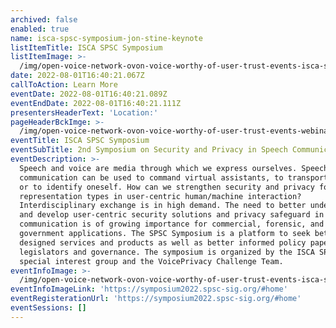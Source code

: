 ```yaml
---
archived: false
enabled: true
name: isca-spsc-symposium-jon-stine-keynote
listItemTitle: ISCA SPSC Symposium
listItemImage: >-
  /img/open-voice-network-ovon-voice-worthy-of-user-trust-events-isca-spsc-symposium-keynote-speaker-jon-stine.png
date: 2022-08-01T16:40:21.067Z
callToAction: Learn More
eventDate: 2022-08-01T16:40:21.089Z
eventEndDate: 2022-08-01T16:40:21.111Z
presentersHeaderText: 'Location:'
pageHeaderBckImge: >-
  /img/open-voice-network-ovon-voice-worthy-of-user-trust-events-webinar-temporary-header.png
eventTitle: ISCA SPSC Symposium
eventSubTitle: 2nd Symposium on Security and Privacy in Speech Communication
eventDescription: >-
  Speech and voice are media through which we express ourselves. Speech
  communication can be used to command virtual assistants, to transport emotion
  or to identify oneself. How can we strengthen security and privacy for speech
  representation types in user-centric human/machine interaction? 
  Interdisciplinary exchange is in high demand. The need to better understand
  and develop user-centric security solutions and privacy safeguard in speech
  communication is of growing importance for commercial, forensic, and
  government applications. The SPSC Symposium is a platform to seek better
  designed services and products as well as better informed policy papers for
  legislators and governance. The symposium is organized by the ISCA SPSC
  special interest group and the VoicePrivacy Challenge Team.
eventInfoImage: >-
  /img/open-voice-network-ovon-voice-worthy-of-user-trust-events-isca-spsc-symposium-keynote-speaker-jon-stine.png
eventInfoImageLink: 'https://symposium2022.spsc-sig.org/#home'
eventRegisterationUrl: 'https://symposium2022.spsc-sig.org/#home'
eventSessions: []
---
```


